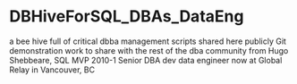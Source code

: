 # DBHiveForSQL_DBAs_DataEng
a bee hive full of critical dbba management scripts shared here publicly
Git demonstration work to share with the rest of the dba community from Hugo Shebbeare, SQL MVP 2010-1
Senior DBA dev data engineer now at Global Relay in Vancouver, BC
